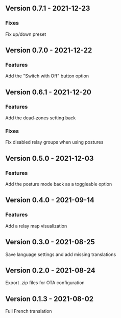 ## Version 0.7.1 - 2021-12-23
### Fixes
Fix up/down preset

## Version 0.7.0 - 2021-12-22
### Features
Add the "Switch with Off" button option

## Version 0.6.1 - 2021-12-20
### Features
Add the dead-zones setting back
### Fixes
Fix disabled relay groups when using postures

## Version 0.5.0 - 2021-12-03
### Features
Add the posture mode back as a toggleable option

## Version 0.4.0 - 2021-09-14
### Features
Add a relay map visualization

## Version 0.3.0 - 2021-08-25
Save language settings and add missing translations

## Version 0.2.0 - 2021-08-24
Export .zip files for OTA configuration

## Version 0.1.3 - 2021-08-02
Full French translation
